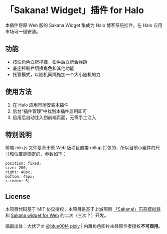 # 「Sakana! Widget」插件 for Halo

本插件将原 Web 版的 Sakana Widget 集成为 Halo 博客系统挂件，在 Halo 应用市场可一键安装。

## 功能

- 按住角色立牌拖拽，松手后立牌会弹跳
- 底座控制栏切换角色和其他功能
- 托管模式，以随机间隔施加一个大小随机的力

## 使用方法
1. 在 Halo 应用市场安装本插件
2. 后台“插件管理”中找到本插件启用即可
3. 启用后自动注入到前端页面，无需手工注入

## 特别说明

前端 min.js 文件是基于原 Web 版项目直接 rollup 打包的，所以目前小组件的尺寸和位置是固定的，参数如下：

```
position: fixed;
size: 200,
right: 40px;
bottom: 45px;
z-index: 5;
```

## License

本项目代码基于 MIT 协议授权，本项目是基于上游项目 [「Sakana!」石蒜模拟器](https://github.com/itorr/sakana) 和 [Sakana widget for Web](https://github.com/dsrkafuu/sakana-widget) 的二次（三次？）开发。

插画出处：大伏アオ [@blue00f4](https://twitter.com/blue00f4) [pixiv](https://pixiv.me/aoiroblue1340) | 内置角色图片未经原作者授权**不可商用**。
